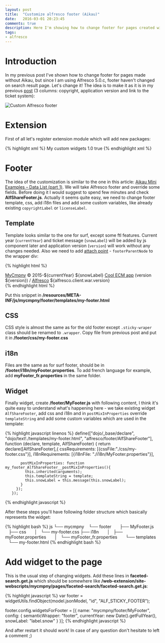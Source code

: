 ```yaml
---
layout: post
title:  "Customize alfresco footer (Aikau)"
date:   2016-03-01 20:23:45
comments: true
description: Here I'm showing how to change footer for pages created with Aikau framework, like Search result page.
tags: 
- alfresco
---
```


# Introduction

In my previous post I've shown how to change footer for pages made without Aikau, but since I am using Alfresco 5.0.c, footer haven't changed on search result page.
Let's change it! The idea is to make it as it is in my previous [post]({{site.url}}/2016/02/customize-alfresco-footer/) (3 columns: copyright, application version and link to the ticket system):

![Custom Alfresco footer]({{site.url}}/images/alfCustomFooter.png)

# Extension

First of all let's register extension module which will add new packages:

{% highlight xml %}
<extension>
  <modules>
    <module>
      <id>My custom widgets</id>
      <version>1.0</version>
      <auto-deploy>true</auto-deploy>
      <configurations>
        <config evaluator="string-compare" condition="WebFramework" replace="false">
          <web-framework>
            <dojo-pages>
              <packages>
                <package name="mycmpny" location="js/mycmpny"/>
              </packages>
            </dojo-pages>
          </web-framework>
        </config>
      </configurations>
    </module>
  </modules>
</extension>
{% endhighlight xml %}

# Footer

The idea of the customization is similar to the one in this article: [Aikau Mini Examples – Data List (part 1)](https://www.alfresco.com/blogs/developer/2014/09/30/aikau-mini-examples-data-list-part-1/). We will take Alfresco footer and override some fields. Before doing it I would suggest to spend few minutes and check **AlfShareFooter.js**. Actually it seems quite easy, we need to change footer template, css, add i18n files and add some custom variables, like already existing `copyrightLabel` or `licenseLabel`.

## Template

Template looks similar to the one for surf, except some ftl features. Current year (`currentYear`) and ticket message (`snowLabel`) will be added by js component later and application version (`version`) will work without any changes needed. Also we need to add [attach point](https://dojotoolkit.org/documentation/tutorials/1.6/templated/) - `footerParentNode` to the wrapper div:

{% highlight html %}
<div class="alfresco-footer-AlfShareFooter" data-dojo-attach-point="footerParentNode">
  <span class="copyrightMycmpny">
    <span><a href="http://home.mycmpny" target="_blank">MyCmpny</a> &copy; 2015-${currentYear}</span>
  </span>

  <span class="snow">
    <span>${snowLabel}</span>
  </span>

  <span class="version">
    <span>
      <a href="#" onclick="Alfresco.module.getAboutShareInstance().show(); return false;">
      Cool ECM app</a> (version ${version}) / 
    <a href="https://www.alfresco.com/">Alfresco</a> ${alfresco.client.war.version}
  </span>
</div>
{% endhighlight html %}

Put this snippet in **/resources/META-INF/js/mycmpny/footer/templates/my-footer.html**

## CSS

CSS style is almost the same as for the old footer except `.sticky-wraper` class should be renamed to `.wrapper`. Copy file from previous post and put it in **/footer/css/my-footer.css**

## i18n

Files are the same as for surf footer, should be in **/footer/i18n/myFooter.properties**. To add french language for example, add **myFooter_fr.properties** in the same folder.

## Widget

Finally widget, create **/footer/MyFooter.js** with following content, I think it's quite easy to understand what's happening here - we take existing widget `AlfShareFooter`, add css and i18n and in `postMixInProperties` override `templateString` and add some custom variables which are used in the template:

{% highlight javascript linenos %}
define(["dojo/_base/declare",
        "dojo/text!./templates/my-footer.html",
        "alfresco/footer/AlfShareFooter"],
       function (declare, template, AlfShareFooter) {
         return declare([AlfShareFooter],{
           cssRequirements: [{cssFile:"./css/my-footer.css"}],
           i18nRequirements: [{i18nFile: "./i18n/MyFooter.properties"}],

           postMixInProperties: function my_footer_AlfShareFooter__postMixInProperties(){
             this.inherited(arguments);
             this.templateString = template;
             this.snowLabel = this.message(this.snowLabel);
           }
         });
       });
{% endhighlight javascript %}

After these steps you'll have following folder structure which basically represents the widget:

{% highlight bash %}
js
└── mycmpny
    └── footer
        ├── MyFooter.js
        ├── css
        │   └── my-footer.css
        ├── i18n
        │   ├── myFooter.properties
        │   └── myFooter_fr.properties
        └── templates
            └── my-footer.html
{% endhighlight bash %}

# Add widget to the page

This is the usual step of changing widgets. Add these lines in **faceted-search.get.js** which should be somewhere like **/web-extension/site-webscripts/mycmpny/pages/faceted-search/faceted-search.get.js**:

{% highlight javascript %}
var footer = widgetUtils.findObject(model.jsonModel, "id", "ALF_STICKY_FOOTER");

footer.config.widgetsForFooter = [{
  name: "mycmpny/footer/MyFooter", config: {
    semanticWrapper: "footer",
    currentYear: new Date().getFullYear(),
    snowLabel: "label.snow"
  }
}];
{% endhighlight javascript %}

And after restart it should work! In case of any question don't hesitate to left a comment ;)